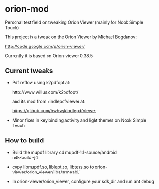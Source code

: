 orion-mod
=========

Personal test field on tweaking Orion Viewer (mainly for Nook Simple Touch)

This project is a tweak on the Orion Viewer by  Michael Bogdanov:

http://code.google.com/p/orion-viewer/

Currently it is based on Orion-viewer 0.38.5

Current tweaks
--------------

* Pdf reflow using k2pdfopt at:

  http://www.willus.com/k2pdfopt/

  and its mod from kindlepdfviewer at:

  https://github.com/hwhw/kindlepdfviewer

* Minor fixes in key binding activity and light themes on Nook Simple Touch

How to build
------------
* Build the mupdf library
  cd mupdf-1.1-source/android  
  ndk-build -j4

* copy libmupdf.so, liblept.so, libtess.so to orion-viewer/orion_viewer/libs/armeabi/

* In orion-viewer/orion_viewer, configure your sdk_dir and run ant debug

